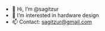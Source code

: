 - 👋 Hi, I’m @sagitzur
- 👀 I’m interested in hardware design
- 📫 Contact: sagitzur@gmail.com

<!---
sagitzur/sagitzur is a ✨ special ✨ repository because its `README.md` (this file) appears on your GitHub profile.
You can click the Preview link to take a look at your changes.
--->
